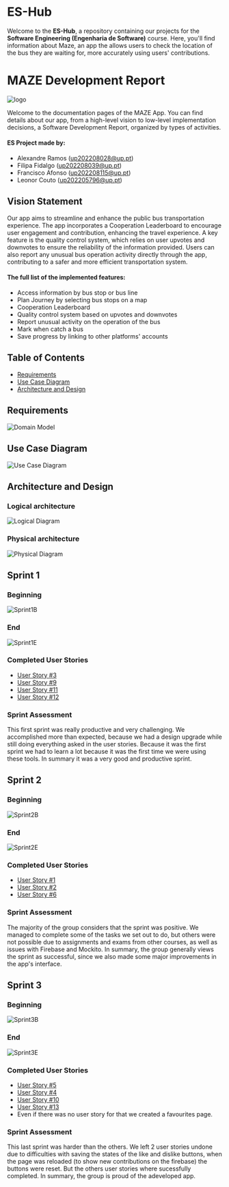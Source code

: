 # ES-Hub

Welcome to the **ES-Hub**, a repository containing our projects for the **Software Engineering (Engenharia de Software)** course. Here, you'll find information about Maze, an app the allows users to check the location of the bus they are waiting for, more accurately using users' contributions.

#  MAZE Development Report

![logo](logo/logo-color.jpg)

Welcome to the documentation pages of the MAZE App.
You can find details about our app, from a high-level vision to low-level implementation decisions, a Software Development Report, organized by types of activities.

#### ES Project made by:

- Alexandre Ramos (up202208028@up.pt)
- Filipa Fidalgo (up202208039@up.pt)
- Francisco Afonso (up202208115@up.pt)
- Leonor Couto (up202205796@up.pt)

## Vision Statement

Our app aims to streamline and enhance the public bus transportation experience. The app incorporates a Cooperation Leaderboard to encourage user engagement and contribution, enhancing the travel experience. A key feature is the quality control system, which relies on user upvotes and downvotes to ensure the reliability of the information provided. Users can also report any unusual bus operation activity directly through the app, contributing to a safer and more efficient transportation system. 

#### The full list of the implemented features:

- Access information by bus stop or bus line
- Plan Journey by selecting bus stops on a map
- Cooperation Leaderboard
- Quality control system based on upvotes and downvotes
- Report unusual activity on the operation of the bus
- Mark when catch a bus
- Save progress by linking to other platforms' accounts


## Table of Contents

- [Requirements](#requirements)
- [Use Case Diagram](#use-case-diagram)
- [Architecture and Design](#architecture-and-design)

## Requirements

![Domain Model](UML/domain_model.png)

## Use Case Diagram

![Use Case Diagram](UML/usecasediagram.png)

## Architecture and Design

### Logical architecture

![Logical Diagram](UML/maze_logical.png)

### Physical architecture

![Physical Diagram](UML/maze_physical.png)

## Sprint 1
### Beginning
![Sprint1B](UML/sprints/sprint1_beg.png)

### End
![Sprint1E](UML/sprints/sprint1_end.png)

### Completed User Stories
 - [User Story #3](https://github.com/FEUP-LEIC-ES-2023-24/2LEIC13T5/issues/3)
 - [User Story #9](https://github.com/FEUP-LEIC-ES-2023-24/2LEIC13T5/issues/9)
 - [User Story #11](https://github.com/FEUP-LEIC-ES-2023-24/2LEIC13T5/issues/11)
 - [User Story #12](https://github.com/FEUP-LEIC-ES-2023-24/2LEIC13T5/issues/12)

### Sprint Assessment

 This first sprint was really productive and very challenging. We accomplished more than expected, because we had a design upgrade while still doing everything asked in the user stories. Because it was the first sprint we had to learn a lot because it was the first time we were using these tools. In summary it was a very good and productive sprint.

## Sprint 2
### Beginning
![Sprint2B](UML/sprints/sprint2_beg.png)

### End
![Sprint2E](UML/sprints/sprint2_end.png)

### Completed User Stories
 - [User Story #1](https://github.com/FEUP-LEIC-ES-2023-24/2LEIC13T5/issues/1)
 - [User Story #2](https://github.com/FEUP-LEIC-ES-2023-24/2LEIC13T5/issues/2)
 - [User Story #6](https://github.com/FEUP-LEIC-ES-2023-24/2LEIC13T5/issues/6)

### Sprint Assessment

The majority of the group considers that the sprint was positive. We managed to complete some of the tasks we set out to do, but others were not possible due to assignments and exams from other courses, as well as issues with Firebase and Mockito. In summary, the group generally views the sprint as successful, since we also made some major improvements in the app's interface.

## Sprint 3
### Beginning
![Sprint3B](UML/sprints/sprint3_beg.png)

### End
![Sprint3E](UML/sprints/sprint3_end.png)

### Completed User Stories
 - [User Story #5](https://github.com/FEUP-LEIC-ES-2023-24/2LEIC13T5/issues/5)
 - [User Story #4](https://github.com/FEUP-LEIC-ES-2023-24/2LEIC13T5/issues/4)
 - [User Story #10](https://github.com/FEUP-LEIC-ES-2023-24/2LEIC13T5/issues/10)
 - [User Story #13](https://github.com/FEUP-LEIC-ES-2023-24/2LEIC13T5/issues/13)
 - Even if there was no user story for that we created a favourites page.

### Sprint Assessment

This last sprint was harder than the others. We left 2 user stories undone due to difficulties with saving the states of the like and dislike buttons, when the page was reloaded (to show new contributions on the firebase) the buttons were reset. But the others user stories where sucessfully completed. In summary, the group is proud of the adeveloped app.
